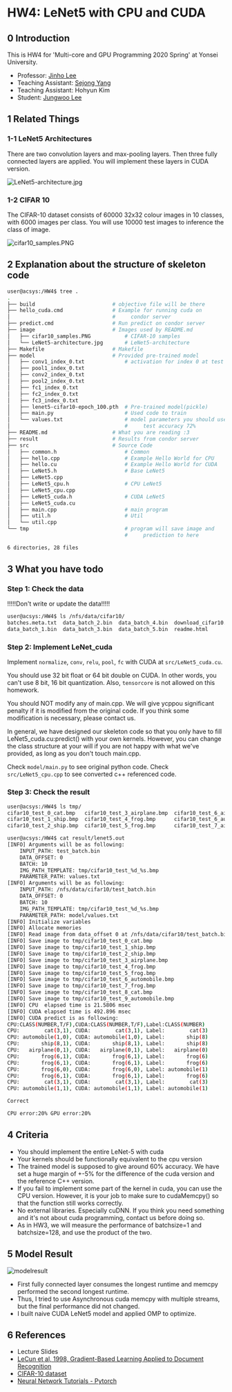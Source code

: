 # HW4: LeNet5 with CPU and CUDA

## 0 Introduction

This is HW4 for 'Multi-core and GPU Programming 2020 Spring' at Yonsei University.

- Professor: [Jinho Lee](http://acsys.yonsei.ac.kr/)
- Teaching Assistant: [Sejong Yang](https://yangspace.co.kr/)
- Teaching Assistant: Hohyun Kim
- Student: [Jungwoo Lee](https://github.com/ljwoo94/)

## 1 Related Things

### 1-1 LeNet5 Architectures

There are two convolution layers and max-pooling layers. Then three fully connected layers are applied. You will implement these layers in CUDA version.

![LeNet5-architecture.jpg](image/LeNet5-architecture.jpg)

### 1-2 CIFAR 10

The CIFAR-10 dataset consists of 60000 32x32 colour images in 10 classes, with 6000 images per class. You will use 10000 test images to inference the class of image.

![cifar10_samples.PNG](image/cifar10_sample.png)

## 2 Explanation about the structure of skeleton code

```bash
user@acsys:/HW4$ tree .
.
├── build                         # objective file will be there
├── hello_cuda.cmd                # Example for running cuda on 
│                                 #     condor server
├── predict.cmd                   # Run predict on condor server
├── image                         # Images used by README.md
│   ├── cifar10_samples.PNG           # CIFAR-10 samples
│   └── LeNet5-architecture.jpg       # LeNet5-architecture
├── Makefile                      # Makefile
├── model                         # Provided pre-trained model
│   ├── conv1_index_0.txt             # activation for index 0 at test
│   ├── pool1_index_0.txt
│   ├── conv2_index_0.txt
│   ├── pool2_index_0.txt
│   ├── fc1_index_0.txt
│   ├── fc2_index_0.txt
│   ├── fc3_index_0.txt
│   ├── lenet5-cifar10-epoch_100.pth  # Pre-trained model(pickle)
│   ├── main.py                       # Used code to train
│   └── values.txt                    # model parameters you should use
│                                     #     test accuracy 72%
├── README.md                     # What you are reading :3
├── result                        # Results from condor server
├── src                           # Source Code
│   ├── common.h                      # Common
│   ├── hello.cpp                     # Example Hello World for CPU
│   ├── hello.cu                      # Example Hello World for CUDA
│   ├── LeNet5.h                      # Base LeNet5
│   ├── LeNet5.cpp
│   ├── LeNet5_cpu.h                  # CPU LeNet5
│   ├── LeNet5_cpu.cpp
│   ├── LeNet5_cuda.h                 # CUDA LeNet5
│   ├── LeNet5_cuda.cu
│   ├── main.cpp                      # main program
│   ├── util.h                        # Util
│   └── util.cpp
└── tmp                               # program will save image and 
                                      #     prediction to here

6 directories, 28 files
```

## 3 What you have todo

### Step 1: Check the data

!!!!!Don't write or update the data!!!!!

```bash
user@acsys:/HW4$ ls /nfs/data/cifar10/
batches.meta.txt  data_batch_2.bin  data_batch_4.bin  download_cifar10.sh  test_batch.bin
data_batch_1.bin  data_batch_3.bin  data_batch_5.bin  readme.html
```

### Step 2: Implement LeNet_cuda

Implement `normalize`, `conv`, `relu`, `pool`, `fc` with CUDA at `src/LeNet5_cuda.cu`.

You should use 32 bit float or 64 bit double on CUDA. In other words, you can't use 8 bit, 16 bit quantization. 
Also, `tensorcore` is not allowed on this homework.

You should NOT modify any of main.cpp.
We will give ycppou significant penalty if it is modified from the original code.
If you think some modification is necessary, please contact us.

In general, we have designed our skeleton code so that you only have to fill LeNet5_cuda.cu:predict() with your own kernels.
However, you can change the class structure at your will if you are not happy with what we've provided, as long as you don't touch main.cpp.

Check `model/main.py` to see original python code. 
Check `src/LeNet5_cpu.cpp` to see converted c++ referenced code.

### Step 3: Check the result

```bash
user@acsys:/HW4$ ls tmp/
cifar10_test_0_cat.bmp   cifar10_test_3_airplane.bmp  cifar10_test_6_airplane.bmp    cifar10_test_7_frog.bmp
cifar10_test_1_ship.bmp  cifar10_test_4_frog.bmp      cifar10_test_6_automobile.bmp  cifar10_test_8_cat.bmp
cifar10_test_2_ship.bmp  cifar10_test_5_frog.bmp      cifar10_test_7_airplane.bmp    cifar10_test_9_automobile.bmp

user@acsys:/HW4$ cat result/lenet5.out 
[INFO] Arguments will be as following: 
    INPUT_PATH: test_batch.bin
    DATA_OFFSET: 0
    BATCH: 10
    IMG_PATH_TEMPLATE: tmp/cifar10_test_%d_%s.bmp
    PARAMETER_PATH: values.txt
[INFO] Arguments will be as following: 
    INPUT_PATH: /nfs/data/cifar10/test_batch.bin
    DATA_OFFSET: 0
    BATCH: 10
    IMG_PATH_TEMPLATE: tmp/cifar10_test_%d_%s.bmp
    PARAMETER_PATH: model/values.txt
[INFO] Initialize variables
[INFO] Allocate memories
[INFO] Read image from data_offset 0 at /nfs/data/cifar10/test_batch.bin
[INFO] Save image to tmp/cifar10_test_0_cat.bmp
[INFO] Save image to tmp/cifar10_test_1_ship.bmp
[INFO] Save image to tmp/cifar10_test_2_ship.bmp
[INFO] Save image to tmp/cifar10_test_3_airplane.bmp
[INFO] Save image to tmp/cifar10_test_4_frog.bmp
[INFO] Save image to tmp/cifar10_test_5_frog.bmp
[INFO] Save image to tmp/cifar10_test_6_automobile.bmp
[INFO] Save image to tmp/cifar10_test_7_frog.bmp
[INFO] Save image to tmp/cifar10_test_8_cat.bmp
[INFO] Save image to tmp/cifar10_test_9_automobile.bmp
[INFO] CPU  elapsed time is 21.5806 msec
[INFO] CUDA elapsed time is 492.896 msec
[INFO] CUDA predict is as following:
CPU:CLASS(NUMBER,T/F),CUDA:CLASS(NUMBER,T/F),Label:CLASS(NUMBER)
CPU:        cat(3,1), CUDA:        cat(3,1), Label:        cat(3)
CPU: automobile(1,0), CUDA: automobile(1,0), Label:       ship(8)
CPU:       ship(8,1), CUDA:       ship(8,1), Label:       ship(8)
CPU:   airplane(0,1), CUDA:   airplane(0,1), Label:   airplane(0)
CPU:       frog(6,1), CUDA:       frog(6,1), Label:       frog(6)
CPU:       frog(6,1), CUDA:       frog(6,1), Label:       frog(6)
CPU:       frog(6,0), CUDA:       frog(6,0), Label: automobile(1)
CPU:       frog(6,1), CUDA:       frog(6,1), Label:       frog(6)
CPU:        cat(3,1), CUDA:        cat(3,1), Label:        cat(3)
CPU: automobile(1,1), CUDA: automobile(1,1), Label: automobile(1)

Correct

CPU error:20% GPU error:20%
```

## 4 Criteria
- You should implement the entire LeNet-5 with cuda 
- Your kernels should be functionally equivalent to the cpu version
- The trained model is supposed to give around 60% accuracy. 
We have set a huge margin of +-5% for the difference of the cuda version and the reference C++ version.
- If you fail to implement some part of the kernel in cuda, you can use the CPU version. 
However, it is your job to make sure to cudaMemcpy() so that the function still works correctly.
- No external libraries. Especially cuDNN. If you think you need something and it's not about cuda programming, contact us before doing so.
- As in HW3, we will measure the performance of batchsize=1 and batchsize=128, and use the product of the two.

## 5 Model Result

![modelresult](image/analysis.png)

- First fully connected layer consumes the longest runtime and memcpy performed the second longest runtime. 
- Thus, I tried to use Asynchronous cuda memcpy with multiple streams, but the final performance did not changed. 
- I built naive CUDA LeNet5 model and applied OMP to optimize.

## 6 References

- Lecture Slides
- [LeCun et al, 1998, Gradient-Based Learning Applied to Document Recognition](http://yann.lecun.com/exdb/publis/pdf/lecun-01a.pdf)
- [CIFAR-10 dataset](https://www.cs.toronto.edu/~kriz/cifar.html)
- [Neural Network Tutorials - Pytorch](https://pytorch.org/tutorials/beginner/blitz/neural_networks_tutorial.html)
